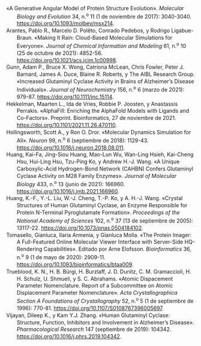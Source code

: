 <!DOCTYPE html PUBLIC "-//W3C//DTD XHTML 1.1//EN" "http://www.w3.org/TR/xhtml11/DTD/xhtml11.dtd">
<html xmlns="http://www.w3.org/1999/xhtml" xml:lang="en">
<head>
<meta http-equiv="Content-Type" content="text/html; charset=utf-8"/>
<title>Bibliografía</title>
</head>
<body>
<div class="csl-bib-body" style="line-height: 1.35; margin-left: 2em; text-indent:-2em;">
  <div class="csl-entry">«A Generative Angular Model of Protein Structure Evolution». <i>Molecular Biology and Evolution</i> 34, n.<sup>o</sup> 11 (1 de noviembre de 2017): 3040-3040. <a href="https://doi.org/10.1093/molbev/msx214">https://doi.org/10.1093/molbev/msx214</a>.</div>
  <span class="Z3988" title="url_ver=Z39.88-2004&amp;ctx_ver=Z39.88-2004&amp;rfr_id=info%3Asid%2Fzotero.org%3A2&amp;rft_id=info%3Adoi%2F10.1093%2Fmolbev%2Fmsx214&amp;rft_val_fmt=info%3Aofi%2Ffmt%3Akev%3Amtx%3Ajournal&amp;rft.genre=article&amp;rft.atitle=A%20Generative%20Angular%20Model%20of%20Protein%20Structure%20Evolution&amp;rft.jtitle=Molecular%20Biology%20and%20Evolution&amp;rft.volume=34&amp;rft.issue=11&amp;rft.date=2017-11-01&amp;rft.pages=3040-3040&amp;rft.spage=3040&amp;rft.epage=3040&amp;rft.issn=0737-4038%2C%201537-1719&amp;rft.language=en"></span>
  <div class="csl-entry">Arantes, Pablo R., Marcelo D. Polêto, Conrado Pedebos, y Rodrigo Ligabue-Braun. «Making It Rain: Cloud-Based Molecular Simulations for Everyone». <i>Journal of Chemical Information and Modeling</i> 61, n.<sup>o</sup> 10 (25 de octubre de 2021): 4852-56. <a href="https://doi.org/10.1021/acs.jcim.1c00998">https://doi.org/10.1021/acs.jcim.1c00998</a>.</div>
  <span class="Z3988" title="url_ver=Z39.88-2004&amp;ctx_ver=Z39.88-2004&amp;rfr_id=info%3Asid%2Fzotero.org%3A2&amp;rft_id=info%3Adoi%2F10.1021%2Facs.jcim.1c00998&amp;rft_val_fmt=info%3Aofi%2Ffmt%3Akev%3Amtx%3Ajournal&amp;rft.genre=article&amp;rft.atitle=Making%20it%20Rain%3A%20Cloud-Based%20Molecular%20Simulations%20for%20Everyone&amp;rft.jtitle=Journal%20of%20Chemical%20Information%20and%20Modeling&amp;rft.stitle=J.%20Chem.%20Inf.%20Model.&amp;rft.volume=61&amp;rft.issue=10&amp;rft.aufirst=Pablo%20R.&amp;rft.aulast=Arantes&amp;rft.au=Pablo%20R.%20Arantes&amp;rft.au=Marcelo%20D.%20Pol%C3%AAto&amp;rft.au=Conrado%20Pedebos&amp;rft.au=Rodrigo%20Ligabue-Braun&amp;rft.date=2021-10-25&amp;rft.pages=4852-4856&amp;rft.spage=4852&amp;rft.epage=4856&amp;rft.issn=1549-9596%2C%201549-960X&amp;rft.language=en"></span>
  <div class="csl-entry">Gunn, Adam P., Bruce X. Wong, Catriona McLean, Chris Fowler, Peter J. Barnard, James A. Duce, Blaine R. Roberts, y The AIBL Research Group. «Increased Glutaminyl Cyclase Activity in Brains of Alzheimer’s Disease Individuals». <i>Journal of Neurochemistry</i> 156, n.<sup>o</sup> 6 (marzo de 2021): 979-87. <a href="https://doi.org/10.1111/jnc.15114">https://doi.org/10.1111/jnc.15114</a>.</div>
  <span class="Z3988" title="url_ver=Z39.88-2004&amp;ctx_ver=Z39.88-2004&amp;rfr_id=info%3Asid%2Fzotero.org%3A2&amp;rft_id=info%3Adoi%2F10.1111%2Fjnc.15114&amp;rft_val_fmt=info%3Aofi%2Ffmt%3Akev%3Amtx%3Ajournal&amp;rft.genre=article&amp;rft.atitle=Increased%20glutaminyl%20cyclase%20activity%20in%20brains%20of%20Alzheimer%E2%80%99s%20disease%20individuals&amp;rft.jtitle=Journal%20of%20Neurochemistry&amp;rft.stitle=J.%20Neurochem.&amp;rft.volume=156&amp;rft.issue=6&amp;rft.aufirst=Adam%20P.&amp;rft.aulast=Gunn&amp;rft.au=Adam%20P.%20Gunn&amp;rft.au=Bruce%20X.%20Wong&amp;rft.au=Catriona%20McLean&amp;rft.au=Chris%20Fowler&amp;rft.au=Peter%20J.%20Barnard&amp;rft.au=James%20A.%20Duce&amp;rft.au=Blaine%20R.%20Roberts&amp;rft.au=undefined&amp;rft.date=2021-03&amp;rft.pages=979-987&amp;rft.spage=979&amp;rft.epage=987&amp;rft.issn=0022-3042%2C%201471-4159&amp;rft.language=en"></span>
  <div class="csl-entry">Hekkelman, Maarten L., Ida de Vries, Robbie P. Joosten, y Anastassis Perrakis. «AlphaFill: Enriching the AlphaFold Models with Ligands and Co-Factors». Preprint. Bioinformatics, 27 de noviembre de 2021. <a href="https://doi.org/10.1101/2021.11.26.470110">https://doi.org/10.1101/2021.11.26.470110</a>.</div>
  <span class="Z3988" title="url_ver=Z39.88-2004&amp;ctx_ver=Z39.88-2004&amp;rfr_id=info%3Asid%2Fzotero.org%3A2&amp;rft_val_fmt=info%3Aofi%2Ffmt%3Akev%3Amtx%3Abook&amp;rft.genre=report&amp;rft.btitle=AlphaFill%3A%20enriching%20the%20AlphaFold%20models%20with%20ligands%20and%20co-factors&amp;rft.aufirst=Maarten%20L.&amp;rft.aulast=Hekkelman&amp;rft.au=Maarten%20L.%20Hekkelman&amp;rft.au=Ida%20de%20Vries&amp;rft.au=Robbie%20P.%20Joosten&amp;rft.au=Anastassis%20Perrakis&amp;rft.date=2021-11-27&amp;rft.language=en"></span>
  <div class="csl-entry">Hollingsworth, Scott A., y Ron O. Dror. «Molecular Dynamics Simulation for All». <i>Neuron</i> 99, n.<sup>o</sup> 6 (septiembre de 2018): 1129-43. <a href="https://doi.org/10.1016/j.neuron.2018.08.011">https://doi.org/10.1016/j.neuron.2018.08.011</a>.</div>
  <span class="Z3988" title="url_ver=Z39.88-2004&amp;ctx_ver=Z39.88-2004&amp;rfr_id=info%3Asid%2Fzotero.org%3A2&amp;rft_id=info%3Adoi%2F10.1016%2Fj.neuron.2018.08.011&amp;rft_val_fmt=info%3Aofi%2Ffmt%3Akev%3Amtx%3Ajournal&amp;rft.genre=article&amp;rft.atitle=Molecular%20Dynamics%20Simulation%20for%20All&amp;rft.jtitle=Neuron&amp;rft.stitle=Neuron&amp;rft.volume=99&amp;rft.issue=6&amp;rft.aufirst=Scott%20A.&amp;rft.aulast=Hollingsworth&amp;rft.au=Scott%20A.%20Hollingsworth&amp;rft.au=Ron%20O.%20Dror&amp;rft.date=2018-09&amp;rft.pages=1129-1143&amp;rft.spage=1129&amp;rft.epage=1143&amp;rft.issn=08966273&amp;rft.language=en"></span>
  <div class="csl-entry">Huang, Kai-Fa, Jing-Siou Huang, Mao-Lun Wu, Wan-Ling Hsieh, Kai-Cheng Hsu, Hui-Ling Hsu, Tzu-Ping Ko, y Andrew H.-J. Wang. «A Unique Carboxylic-Acid Hydrogen-Bond Network (CAHBN) Confers Glutaminyl Cyclase Activity on M28 Family Enzymes». <i>Journal of Molecular Biology</i> 433, n.<sup>o</sup> 13 (junio de 2021): 166960. <a href="https://doi.org/10.1016/j.jmb.2021.166960">https://doi.org/10.1016/j.jmb.2021.166960</a>.</div>
  <span class="Z3988" title="url_ver=Z39.88-2004&amp;ctx_ver=Z39.88-2004&amp;rfr_id=info%3Asid%2Fzotero.org%3A2&amp;rft_id=info%3Adoi%2F10.1016%2Fj.jmb.2021.166960&amp;rft_val_fmt=info%3Aofi%2Ffmt%3Akev%3Amtx%3Ajournal&amp;rft.genre=article&amp;rft.atitle=A%20Unique%20Carboxylic-Acid%20Hydrogen-Bond%20Network%20(CAHBN)%20Confers%20Glutaminyl%20Cyclase%20Activity%20on%20M28%20Family%20Enzymes&amp;rft.jtitle=Journal%20of%20Molecular%20Biology&amp;rft.stitle=Journal%20of%20Molecular%20Biology&amp;rft.volume=433&amp;rft.issue=13&amp;rft.aufirst=Kai-Fa&amp;rft.aulast=Huang&amp;rft.au=Kai-Fa%20Huang&amp;rft.au=Jing-Siou%20Huang&amp;rft.au=Mao-Lun%20Wu&amp;rft.au=Wan-Ling%20Hsieh&amp;rft.au=Kai-Cheng%20Hsu&amp;rft.au=Hui-Ling%20Hsu&amp;rft.au=Tzu-Ping%20Ko&amp;rft.au=Andrew%20H.-J.%20Wang&amp;rft.date=2021-06&amp;rft.pages=166960&amp;rft.issn=00222836&amp;rft.language=en"></span>
  <div class="csl-entry">Huang, K.-F., Y.-L. Liu, W.-J. Cheng, T.-P. Ko, y A. H.-J. Wang. «Crystal Structures of Human Glutaminyl Cyclase, an Enzyme Responsible for Protein N-Terminal Pyroglutamate Formation». <i>Proceedings of the National Academy of Sciences</i> 102, n.<sup>o</sup> 37 (13 de septiembre de 2005): 13117-22. <a href="https://doi.org/10.1073/pnas.0504184102">https://doi.org/10.1073/pnas.0504184102</a>.</div>
  <span class="Z3988" title="url_ver=Z39.88-2004&amp;ctx_ver=Z39.88-2004&amp;rfr_id=info%3Asid%2Fzotero.org%3A2&amp;rft_id=info%3Adoi%2F10.1073%2Fpnas.0504184102&amp;rft_val_fmt=info%3Aofi%2Ffmt%3Akev%3Amtx%3Ajournal&amp;rft.genre=article&amp;rft.atitle=Crystal%20structures%20of%20human%20glutaminyl%20cyclase%2C%20an%20enzyme%20responsible%20for%20protein%20N-terminal%20pyroglutamate%20formation&amp;rft.jtitle=Proceedings%20of%20the%20National%20Academy%20of%20Sciences&amp;rft.stitle=Proceedings%20of%20the%20National%20Academy%20of%20Sciences&amp;rft.volume=102&amp;rft.issue=37&amp;rft.aufirst=K.-F.&amp;rft.aulast=Huang&amp;rft.au=K.-F.%20Huang&amp;rft.au=Y.-L.%20Liu&amp;rft.au=W.-J.%20Cheng&amp;rft.au=T.-P.%20Ko&amp;rft.au=A.%20H.-J.%20Wang&amp;rft.date=2005-09-13&amp;rft.pages=13117-13122&amp;rft.spage=13117&amp;rft.epage=13122&amp;rft.issn=0027-8424%2C%201091-6490&amp;rft.language=en"></span>
  <div class="csl-entry">Tomasello, Gianluca, Ilaria Armenia, y Gianluca Molla. «The Protein Imager: A Full-Featured Online Molecular Viewer Interface with Server-Side HQ-Rendering Capabilities». Editado por Arne Elofsson. <i>Bioinformatics</i> 36, n.<sup>o</sup> 9 (1 de mayo de 2020): 2909-11. <a href="https://doi.org/10.1093/bioinformatics/btaa009">https://doi.org/10.1093/bioinformatics/btaa009</a>.</div>
  <span class="Z3988" title="url_ver=Z39.88-2004&amp;ctx_ver=Z39.88-2004&amp;rfr_id=info%3Asid%2Fzotero.org%3A2&amp;rft_id=info%3Adoi%2F10.1093%2Fbioinformatics%2Fbtaa009&amp;rft_val_fmt=info%3Aofi%2Ffmt%3Akev%3Amtx%3Ajournal&amp;rft.genre=article&amp;rft.atitle=The%20Protein%20Imager%3A%20a%20full-featured%20online%20molecular%20viewer%20interface%20with%20server-side%20HQ-rendering%20capabilities&amp;rft.jtitle=Bioinformatics&amp;rft.volume=36&amp;rft.issue=9&amp;rft.aufirst=Gianluca&amp;rft.aulast=Tomasello&amp;rft.au=Gianluca%20Tomasello&amp;rft.au=Ilaria%20Armenia&amp;rft.au=Gianluca%20Molla&amp;rft.au=Arne%20Elofsson&amp;rft.date=2020-05-01&amp;rft.pages=2909-2911&amp;rft.spage=2909&amp;rft.epage=2911&amp;rft.issn=1367-4803%2C%201460-2059&amp;rft.language=en"></span>
  <div class="csl-entry">Trueblood, K. N., H. B. Bürgi, H. Burzlaff, J. D. Dunitz, C. M. Gramaccioli, H. H. Schulz, U. Shmueli, y S. C. Abrahams. «Atomic Dispacement Parameter Nomenclature. Report of a Subcommittee on Atomic Displacement Parameter Nomenclature». <i>Acta Crystallographica Section A Foundations of Crystallography</i> 52, n.<sup>o</sup> 5 (1 de septiembre de 1996): 770-81. <a href="https://doi.org/10.1107/S0108767396005697">https://doi.org/10.1107/S0108767396005697</a>.</div>
  <span class="Z3988" title="url_ver=Z39.88-2004&amp;ctx_ver=Z39.88-2004&amp;rfr_id=info%3Asid%2Fzotero.org%3A2&amp;rft_id=info%3Adoi%2F10.1107%2FS0108767396005697&amp;rft_val_fmt=info%3Aofi%2Ffmt%3Akev%3Amtx%3Ajournal&amp;rft.genre=article&amp;rft.atitle=Atomic%20Dispacement%20Parameter%20Nomenclature.%20Report%20of%20a%20Subcommittee%20on%20Atomic%20Displacement%20Parameter%20Nomenclature&amp;rft.jtitle=Acta%20Crystallographica%20Section%20A%20Foundations%20of%20Crystallography&amp;rft.stitle=Acta%20Crystallogr%20A%20Found%20Crystallogr&amp;rft.volume=52&amp;rft.issue=5&amp;rft.aufirst=K.%20N.&amp;rft.aulast=Trueblood&amp;rft.au=K.%20N.%20Trueblood&amp;rft.au=H.%20B.%20B%C3%BCrgi&amp;rft.au=H.%20Burzlaff&amp;rft.au=J.%20D.%20Dunitz&amp;rft.au=C.%20M.%20Gramaccioli&amp;rft.au=H.%20H.%20Schulz&amp;rft.au=U.%20Shmueli&amp;rft.au=S.%20C.%20Abrahams&amp;rft.date=1996-09-01&amp;rft.pages=770-781&amp;rft.spage=770&amp;rft.epage=781&amp;rft.issn=01087673"></span>
  <div class="csl-entry">Vijayan, Dileep K., y Kam Y.J. Zhang. «Human Glutaminyl Cyclase: Structure, Function, Inhibitors and Involvement in Alzheimer’s Disease». <i>Pharmacological Research</i> 147 (septiembre de 2019): 104342. <a href="https://doi.org/10.1016/j.phrs.2019.104342">https://doi.org/10.1016/j.phrs.2019.104342</a>.</div>
  <span class="Z3988" title="url_ver=Z39.88-2004&amp;ctx_ver=Z39.88-2004&amp;rfr_id=info%3Asid%2Fzotero.org%3A2&amp;rft_id=info%3Adoi%2F10.1016%2Fj.phrs.2019.104342&amp;rft_val_fmt=info%3Aofi%2Ffmt%3Akev%3Amtx%3Ajournal&amp;rft.genre=article&amp;rft.atitle=Human%20glutaminyl%20cyclase%3A%20Structure%2C%20function%2C%20inhibitors%20and%20involvement%20in%20Alzheimer%E2%80%99s%20disease&amp;rft.jtitle=Pharmacological%20Research&amp;rft.stitle=Pharmacological%20Research&amp;rft.volume=147&amp;rft.aufirst=Dileep%20K.&amp;rft.aulast=Vijayan&amp;rft.au=Dileep%20K.%20Vijayan&amp;rft.au=Kam%20Y.J.%20Zhang&amp;rft.date=2019-09&amp;rft.pages=104342&amp;rft.issn=10436618&amp;rft.language=en"></span>
</div></body>
</html>
